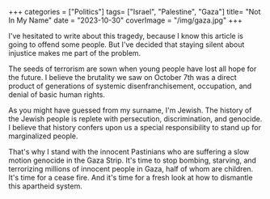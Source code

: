 +++
categories = ["Politics"]
tags= ["Israel", "Palestine", "Gaza"]
title= "Not In My Name"
date = "2023-10-30"
coverImage = "/img/gaza.jpg"
+++

I've hesitated to write about this tragedy, because I know this article is going to offend some people. But I've decided that staying silent about injustice makes me part of the problem. 

<!--more-->

The seeds of terrorism are sown when young people have lost all hope for the future. I believe the brutality we saw on October 7th was a direct product of generations of systemic disenfranchisement, occupation, and denial of basic human rights.

As you might have guessed from my surname, I'm Jewish. The history of the Jewish people is replete with persecution, discrimination, and genocide. I believe that history confers upon us a special responsibility to stand up for marginalized people.

That's why I stand with the innocent Pastinians who are suffering a slow motion genocide in the Gaza Strip. It's time to stop bombing, starving, and terrorizing millions of innocent people in Gaza, half of whom are children. It's time for a cease fire. And it's time for a fresh look at how to dismantle this apartheid system.
